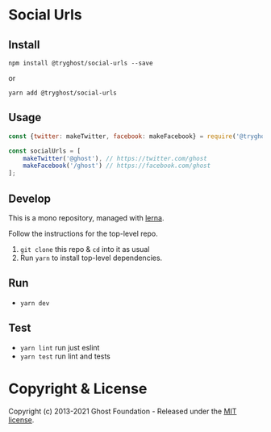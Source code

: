 # Social Urls

## Install

`npm install @tryghost/social-urls --save`

or

`yarn add @tryghost/social-urls`


## Usage

```js
const {twitter: makeTwitter, facebook: makeFacebook} = require('@tryghost/social-urls');

const socialUrls = [
    makeTwitter('@ghost'), // https://twitter.com/ghost
    makeFacebook('/ghost') // https://facebook.com/ghost
];
```

## Develop

This is a mono repository, managed with [lerna](https://lernajs.io/).

Follow the instructions for the top-level repo.
1. `git clone` this repo & `cd` into it as usual
2. Run `yarn` to install top-level dependencies.


## Run

- `yarn dev`


## Test

- `yarn lint` run just eslint
- `yarn test` run lint and tests




# Copyright & License

Copyright (c) 2013-2021 Ghost Foundation - Released under the [MIT license](LICENSE).
